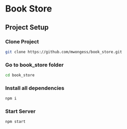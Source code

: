 # Book Store

## Project Setup

### Clone Project
```sh
git clone https://github.com/mwongess/book_store.git
```

### Go to book_store folder
```sh
cd book_store
```
### Install all dependencies
```sh
npm i
```
### Start Server
```sh
npm start
```